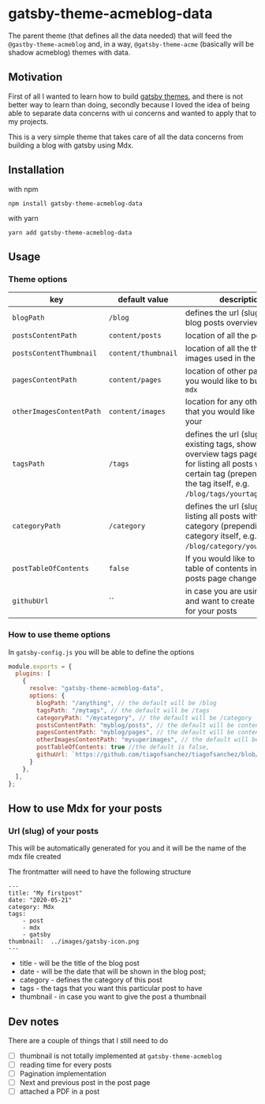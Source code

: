 # gatsby-theme-acmeblog-data

The parent theme (that defines all the data needed) that will feed the `@gastby-theme-acmeblog` and, in a way, `@gatsby-theme-acme` (basically will be shadow acmeblog) themes with data. 

## Motivation

First of all I wanted to learn how to build [gatsby themes](https://www.gatsbyjs.org/docs/themes/), and there is not better way to learn than doing, secondly because I loved the idea of being able to separate data concerns with ui concerns and wanted to apply that to my projects. 

This is a very simple theme that takes care of all the data concerns from building a blog with gatsby using Mdx.


## Installation 

with npm

```
npm install gatsby-theme-acmeblog-data
```

with yarn 

```
yarn add gatsby-theme-acmeblog-data
```

## Usage


### Theme options

| key      |  default value|  description |
|----------|-------------|------|
| `blogPath` |  `/blog` | defines the url (slug) for the blog posts overview page |
| `postsContentPath` |    `content/posts`   |   location of all the posts files |
| `postsContentThumbnail` | `content/thumbnail` |    location of all the thumbnails images used in the posts |
|`pagesContentPath`| `content/pages`| location of other pages that you would like to build using `mdx`|
|`otherImagesContentPath`| `content/images` | location for any other images that you would like to post in your |
|`tagsPath`| `/tags`| defines the url (slug) for all existing tags, shown in a overview tags page and used for listing all posts with a certain tag (prepending it to the tag itself, e.g. `/blog/tags/yourtag`) |
|`categoryPath`|`/category` | defines the url (slug) used for listing all posts with a certain category (prepending it to the category itself, e.g. `/blog/category/yourcategory`)  |
|`postTableOfContents`|`false`| If you would like to have a table of contents in your posts page change it to `true`|
|`githubUrl`|``| in case you are using github and want to create an edit link for your posts |


### How to use theme options

In `gatsby-config.js` you will be able to define the options

```js
module.exports = { 
  plugins: [
    {
      resolve: "gatsby-theme-acmeblog-data",
      options: { 
        blogPath: "/anything", // the default will be /blog
        tagsPath: "/mytags", // the default will be /tags
        categoryPath: "/mycategory", // the default will be /category
        postsContentPath: "myblog/posts", // the default will be content/posts
        pagesContentPath: "myblog/pages", // the default will be content/pages
        otherImagesContentPath: "mysuperimages", // the default will be images
        postTableOfContents: true //the default is false,
        githuUrl: `https://github.com/tiagofsanchez/tiagofsanchez/blob/master/` // else defaults to '' and doesn't render
      }
    },
  ],
};

```

## How to use Mdx for your posts

### Url (slug) of your posts

This will be automatically generated for you and it will be the name of the mdx file created 

The frontmatter will need to have the following structure 

```mdx
---
title: "My firstpost"
date: "2020-05-21"
category: Mdx  
tags: 
    - post
    - mdx
    - gatsby
thumbnail:  ../images/gatsby-icon.png  
---
```

- title - will be the title of the blog post
- date - will be the date that will be shown in the blog post; 
- category - defines the category of this post
- tags - the tags that you want this particular post to have
- thumbnail - in case you want to give the post a thumbnail


## Dev notes

There are a couple of things that I still need to do

- [ ] thumbnail is not totally implemented at `gatsby-theme-acmeblog`
- [ ] reading time for every posts
- [ ] Pagination implementation
- [ ] Next and previous post in the post page
- [ ] attached a PDF in a post
